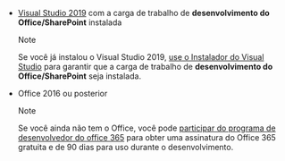 - [Visual Studio 2019](https://www.visualstudio.com/vs/) com a carga de trabalho de **desenvolvimento do Office/SharePoint** instalada

    > [!NOTE]
    > Se você já instalou o Visual Studio 2019, [use o Instalador do Visual Studio](/visualstudio/install/modify-visual-studio) para garantir que a carga de trabalho de **desenvolvimento do Office/SharePoint** seja instalada. 

- Office 2016 ou posterior

    > [!NOTE]
    > Se você ainda não tem o Office, você pode [participar do programa de desenvolvedor do office 365](https://developer.microsoft.com/office/dev-program) para obter uma assinatura do Office 365 gratuita e de 90 dias para uso durante o desenvolvimento.
